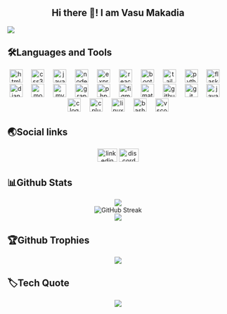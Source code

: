 <h2 align="center">Hi there 👋! I am Vasu Makadia</h2>

[![](https://visitcount.itsvg.in/api?id=vasu03&icon=8&color=9)](https://visitcount.itsvg.in)

###

## 🛠️Languages and Tools
<div align="center">
  <img src="https://skillicons.dev/icons?i=html" height="30" alt="html5 logo"  />
  <img width="12" />
  <img src="https://skillicons.dev/icons?i=css" height="30" alt="css3 logo"  />
  <img width="12" />
  <img src="https://skillicons.dev/icons?i=js" height="30" alt="javascript logo"  />
  <img width="12" />
  <img src="https://skillicons.dev/icons?i=nodejs" height="30" alt="nodejs logo"  />
  <img width="12" />
  <img src="https://skillicons.dev/icons?i=express" height="30" alt="express logo"  />
  <img width="12" />
  <img src="https://cdn.jsdelivr.net/gh/devicons/devicon/icons/react/react-original.svg" height="30" alt="react logo"  />
  <img width="12" />
  <img src="https://skillicons.dev/icons?i=bootstrap" height="30" alt="bootstrap logo"  />
  <img width="12" />
  <img src="https://skillicons.dev/icons?i=tailwind" height="30" alt="tailwindcss logo"  />
  <img width="12" />
  <img src="https://skillicons.dev/icons?i=py" height="30" alt="python logo"  />
  <img width="12" />
  <img src="https://skillicons.dev/icons?i=flask" height="30" alt="flask logo"  />
  <img width="12" />
  <img src="https://skillicons.dev/icons?i=django" height="30" alt="django logo"  />
  <img width="12" />
  <img src="https://skillicons.dev/icons?i=mongodb" height="30" alt="mongodb logo"  />
  <img width="12" />
  <img src="https://skillicons.dev/icons?i=mysql" height="30" alt="mysql logo"  />
  <img width="12" />
  <img src="https://skillicons.dev/icons?i=graphql" height="30" alt="graphql logo"  />
  <img width="12" />
  <img src="https://cdn.simpleicons.org/php/777BB4" height="30" alt="php logo"  />
  <img width="12" />
  <img src="https://skillicons.dev/icons?i=figma" height="30" alt="figma logo"  />
  <img width="12" />
  <img src="https://skillicons.dev/icons?i=materialui" height="30" alt="materialui logo"  />
  <img width="12" />
  <img src="https://skillicons.dev/icons?i=github" height="30" alt="github logo"  />
  <img width="12" />
  <img src="https://skillicons.dev/icons?i=git" height="30" alt="git logo"  />
  <img width="12" />
  <img src="https://skillicons.dev/icons?i=java" height="30" alt="java logo"  />
  <img width="12" />
  <img src="https://skillicons.dev/icons?i=c" height="30" alt="c logo"  />
  <img width="12" />
  <img src="https://skillicons.dev/icons?i=cpp" height="30" alt="cplusplus logo"  />
  <img width="12" />
  <img src="https://skillicons.dev/icons?i=linux" height="30" alt="linux logo"  />
  <img width="12" />
  <img src="https://skillicons.dev/icons?i=bash" height="30" alt="bash logo"  />
  <img width="12" />
  <img src="https://skillicons.dev/icons?i=vscode" height="30" alt="vscode logo"  />
</div>

###

## 🌏Social links
<div align="center">
  <a href="https://www.linkedin.com/in/vasu-makadia"><img href="" src="https://raw.githubusercontent.com/maurodesouza/profile-readme-generator/master/src/assets/icons/social/linkedin/default.svg" width="45" height="30" alt="linkedin logo"  /></a>
  <a href="https://discord.com/users/1013284675197878374"><img src="https://raw.githubusercontent.com/maurodesouza/profile-readme-generator/master/src/assets/icons/social/discord/default.svg" width="45" height="30" alt="discord logo"  /></a>
  
</div>

###

## 📊Github Stats
<div align="center">
    <img src="https://github-readme-stats.vercel.app/api?username=vasu03&cache_seconds=21600&show=prs_merged,prs_merged_percentage&hide_border=true&border_radius=8&show_icons=true&icon_color=74f190&title_color=14b8a6&text_color=f4f4f5&bg_color=22272e" /><br/>
    <img src="https://github-readme-streak-stats.herokuapp.com?user=vasu03&stroke=ffffff&background=22272e&ring=14b8a6&fire=14b8a6&currStreakNum=ffffff&currStreakLabel=14b8a6&sideNums=ffffff&sideLabels=ffffff&dates=ffffff&hide_border=true" alt="GitHub Streak" /><br/>
    <img src="https://github-readme-stats.vercel.app/api/top-langs/?username=vasu03&langs_count=10&hide_border=true&border_radius=8&show_icons=true&icon_color=74f190&title_color=14b8a6&text_color=f4f4f5&bg_color=22272e" /><br/>
</div>

###

## 🏆Github Trophies
<div align="center">
  
  ![](https://github-profile-trophy.vercel.app/?username=vasu03&theme=discord&no-frame=true&no-bg=false&margin-w=4)

</div>

###

## 🏷️Tech Quote
<div align="center">

  ![](https://quotes-github-readme.vercel.app/api?type=horizontal&theme=tokyonight)

</div>

###

